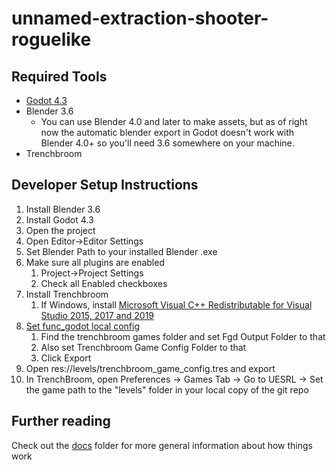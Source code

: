 # unnamed-extraction-shooter-roguelike
## Required Tools
* [Godot 4.3](https://godotengine.org/download/archive/4.3-stable/)
* Blender 3.6
    * You can use Blender 4.0 and later to make assets, but as of right now the automatic blender export in Godot doesn't work with Blender 4.0+ so you'll need 3.6 somewhere on your machine.
* Trenchbroom

## Developer Setup Instructions
1) Install Blender 3.6
2) Install Godot 4.3
3) Open the project
4) Open Editor->Editor Settings
5) Set Blender Path to your installed Blender .exe
6) Make sure all plugins are enabled
    1) Project->Project Settings
    2) Check all Enabled checkboxes
7) Install Trenchbroom
    1) If Windows, install [Microsoft Visual C++ Redistributable for Visual Studio 2015, 2017 and 2019](https://aka.ms/vs/16/release/vc_redist.x64.exe)
8) [Set func_godot local config](https://func-godot.github.io/func_godot_docs/FuncGodot%20Manual/FuncGodot%20Manual.html)
    1) Find the trenchbroom games folder and set Fgd Output Folder to that
    2) Also set Trenchbroom Game Config Folder to that
    3) Click Export
9) Open res://levels/trenchbroom_game_config.tres and export
10) In TrenchBroom, open Preferences -> Games Tab -> Go to UESRL -> Set the game path to the "levels" folder in your local copy of the git repo
  
## Further reading
Check out the [docs](/docs/README.md) folder for more general information about how things work
